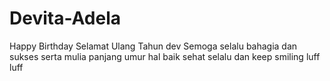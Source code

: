 # Devita-Adela
Happy Birthday
Selamat Ulang Tahun dev
Semoga selalu bahagia
dan sukses 
serta mulia 
panjang umur hal baik
sehat selalu
dan keep smiling
luff luff
